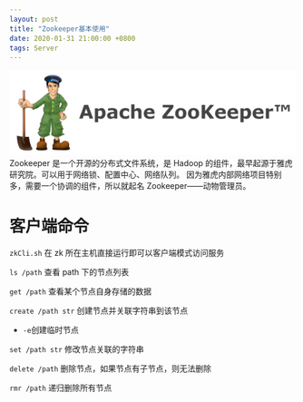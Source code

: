 ```yaml
---
layout: post
title: "Zookeeper基本使用"
date: 2020-01-31 21:00:00 +0800
tags: Server
---
```


![remote work](/assets/images/2020-01-31-Zookeeper_1.png)
Zookeeper 是一个开源的分布式文件系统，是 Hadoop 的组件，最早起源于雅虎研究院。可以用于网络锁、配置中心、网络队列。
因为雅虎内部网络项目特别多，需要一个协调的组件，所以就起名 Zookeeper——动物管理员。

# 客户端命令

`zkCli.sh`
在 zk 所在主机直接运行即可以客户端模式访问服务

`ls /path`
查看 path 下的节点列表

`get /path`
查看某个节点自身存储的数据

`create /path str`
创建节点并关联字符串到该节点

- `-e`创建临时节点

`set /path str`
修改节点关联的字符串

`delete /path`
删除节点，如果节点有子节点，则无法删除

`rmr /path`
递归删除所有节点
